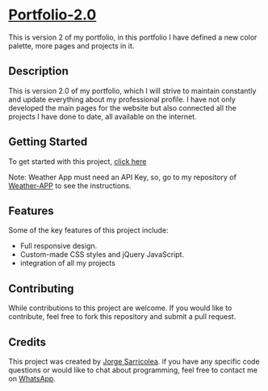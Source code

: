 # [Portfolio-2.0](https://jorgesarricolea.com)
This is version 2 of my portfolio, in this portfolio I have defined a new color palette, more pages and projects in it.

## Description
This is version 2.0 of my portfolio, which I will strive to maintain constantly and update everything about my professional profile. I have not only developed the main pages for the website but also connected all the projects I have done to date, all available on the internet.

## Getting Started
To get started with this project, [click here](https://jorgesarricolea.com)

Note: Weather App must need an API Key, so, go to my repository of [Weather-APP](https://github.com/JorgeSarricolea/Weather-APP/edit/main/README.md) to see the instructions.

## Features
Some of the key features of this project include:

- Full responsive design.
- Custom-made CSS styles and jQuery JavaScript.
- integration of all my projects

## Contributing
While contributions to this project are welcome. If you would like to contribute, feel free to fork this repository and submit a pull request.

## Credits
This project was created by [Jorge Sarricolea](https://jorgesarricolea.com). if you have any specific code questions or would like to chat about programming, feel free to contact me on [WhatsApp](https://wa.me/529381095593).
